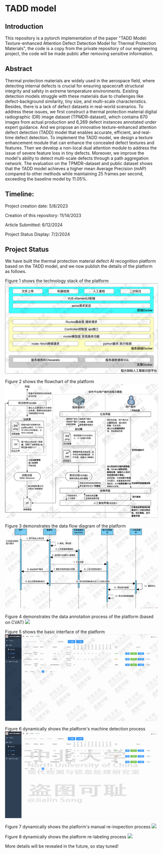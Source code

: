 # TADD model

## Introduction
This repository is a pytorch implementation of the paper "TADD Model: Texture-enhanced Attention Defect Detection Model for Thermal Protection Materials", the code is a copy from the private repository of our engineering project, the code will be made public after removing sensitive information.

## Abstract
Thermal protection materials are widely used in the aerospace field, where detecting internal defects is crucial for ensuring spacecraft structural integrity and safety in extreme temperature environments. Existing detection models struggle with these materials due to challenges like defect-background similarity, tiny size, and multi-scale characteristics. Besides, there is a lack of defect datasets in real-world scenarios. To address these issues, we first construct a thermal protection material digital radiographic (DR) image dataset (TPMDR-dataset), which contains 670 images from actual production and 6,269 defect instances annotated under expert guidance. And we propose an innovative texture-enhanced attention defect detection (TADD) model that enables accurate, efficient, and real-time defect detection. To implement the TADD model, we design a texture enhancement module that can enhance the concealed defect textures and features. Then we develop a non-local dual attention module to address the issue of severe feature loss in tiny defects. Moreover, we improve the model's ability to detect multi-scale defects through a path aggregation network. The evaluation on the TPMDR-dataset and public dataset shows that the TADD model achieves a higher mean Average Precision (mAP) compared to other methods while maintaining 25 frames per second, exceeding the baseline model by 11.05\%.

## Timeline:
Project creation date: 5/8/2023

Creation of this repository: 11/14/2023

Article Submitted: 6/12/2024

Project Status Display: 7/2/2024

## Project Status
We have built the thermal protection material defect AI recognition platform based on the TADD model, and we now publish the details of the platform as follows.

Figure 1 shows the technology stack of the platform
![](https://github.com/ChialinSung/NDA-Detector/blob/main/show_images/%E5%B9%B3%E5%8F%B0.png)

Figure 2 shows the flowchart of the platform
![](https://github.com/ChialinSung/NDA-Detector/blob/main/show_images/%E5%B9%B3%E5%8F%B0%E6%B5%81%E7%A8%8B2.png)

Figure 3 demonstrates the data flow diagram of the platform
![](https://github.com/ChialinSung/NDA-Detector/blob/main/show_images/%E6%97%B6%E5%BA%8F%E5%9B%BE.png)

Figure 4 demonstrates the data annotation process of the platform (based on CVAT)
![](https://github.com/ChialinSung/NDA-Detector/blob/main/show_images/%E6%96%B0%E7%89%88%E6%9C%AC.png)

Figure 5 shows the basic interface of the platform
![](https://github.com/ChialinSung/NDA-Detector/blob/main/show_images/%E6%9C%BA%E5%99%A8%E6%A3%80%E6%B5%8B.jpg)

Figure 6 dynamically shows the platform's machine detection process
![](https://github.com/ChialinSung/NDA-Detector/blob/main/show_images/%E6%9C%BA%E5%99%A8%E6%A3%80%E6%B5%8B.gif)

Figure 7 dynamically shows the platform's manual re-inspection process
![](https://github.com/ChialinSung/NDA-Detector/blob/main/show_images/%E4%BA%BA%E5%B7%A5%E5%A4%8D%E6%A3%80.gif)

Figure 8 dynamically shows the platform re-labeling process
![](https://github.com/ChialinSung/NDA-Detector/blob/main/show_images/%E4%BA%8C%E6%AC%A1%E6%A0%87%E8%AE%B0.gif)

More details will be revealed in the future, so stay tuned!
